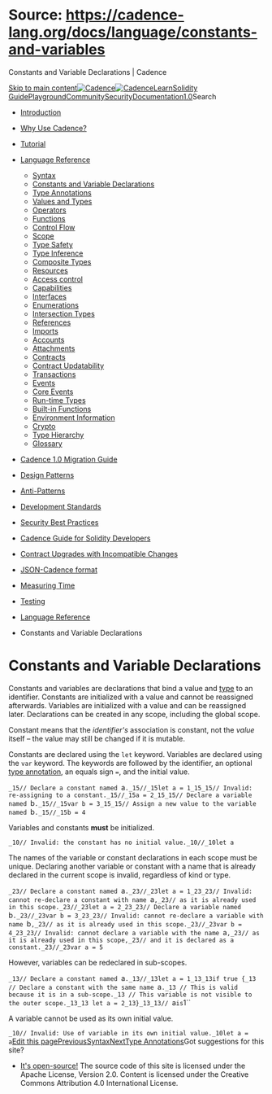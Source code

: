 # Source: https://cadence-lang.org/docs/language/constants-and-variables




Constants and Variable Declarations | Cadence




[Skip to main content](#__docusaurus_skipToContent_fallback)[![Cadence](/img/logo.svg)![Cadence](/img/logo.svg)](/)[Learn](/learn)[Solidity Guide](/docs/solidity-to-cadence)[Playground](https://play.flow.com/)[Community](/community)[Security](https://flow.com/flow-responsible-disclosure/)[Documentation](/docs/)[1.0](/docs/)Search

* [Introduction](/docs/)
* [Why Use Cadence?](/docs/why)
* [Tutorial](/docs/tutorial/first-steps)
* [Language Reference](/docs/language/)
  + [Syntax](/docs/language/syntax)
  + [Constants and Variable Declarations](/docs/language/constants-and-variables)
  + [Type Annotations](/docs/language/type-annotations)
  + [Values and Types](/docs/language/values-and-types)
  + [Operators](/docs/language/operators)
  + [Functions](/docs/language/functions)
  + [Control Flow](/docs/language/control-flow)
  + [Scope](/docs/language/scope)
  + [Type Safety](/docs/language/type-safety)
  + [Type Inference](/docs/language/type-inference)
  + [Composite Types](/docs/language/composite-types)
  + [Resources](/docs/language/resources)
  + [Access control](/docs/language/access-control)
  + [Capabilities](/docs/language/capabilities)
  + [Interfaces](/docs/language/interfaces)
  + [Enumerations](/docs/language/enumerations)
  + [Intersection Types](/docs/language/intersection-types)
  + [References](/docs/language/references)
  + [Imports](/docs/language/imports)
  + [Accounts](/docs/language/accounts/)
  + [Attachments](/docs/language/attachments)
  + [Contracts](/docs/language/contracts)
  + [Contract Updatability](/docs/language/contract-updatability)
  + [Transactions](/docs/language/transactions)
  + [Events](/docs/language/events)
  + [Core Events](/docs/language/core-events)
  + [Run-time Types](/docs/language/run-time-types)
  + [Built-in Functions](/docs/language/built-in-functions)
  + [Environment Information](/docs/language/environment-information)
  + [Crypto](/docs/language/crypto)
  + [Type Hierarchy](/docs/language/type-hierarchy)
  + [Glossary](/docs/language/glossary)
* [Cadence 1.0 Migration Guide](/docs/cadence-migration-guide/)
* [Design Patterns](/docs/design-patterns)
* [Anti-Patterns](/docs/anti-patterns)
* [Development Standards](/docs/project-development-tips)
* [Security Best Practices](/docs/security-best-practices)
* [Cadence Guide for Solidity Developers](/docs/solidity-to-cadence)
* [Contract Upgrades with Incompatible Changes](/docs/contract-upgrades)
* [JSON-Cadence format](/docs/json-cadence-spec)
* [Measuring Time](/docs/measuring-time)
* [Testing](/docs/testing-framework)


* [Language Reference](/docs/language/)
* Constants and Variable Declarations
# Constants and Variable Declarations

Constants and variables are declarations that bind
a value and [type](/docs/language/type-safety) to an identifier.
Constants are initialized with a value and cannot be reassigned afterwards.
Variables are initialized with a value and can be reassigned later.
Declarations can be created in any scope, including the global scope.

Constant means that the *identifier's* association is constant,
not the *value* itself –
the value may still be changed if it is mutable.

Constants are declared using the `let` keyword. Variables are declared
using the `var` keyword.
The keywords are followed by the identifier,
an optional [type annotation](/docs/language/type-annotations), an equals sign `=`,
and the initial value.

 `_15// Declare a constant named `a`._15//_15let a = 1_15_15// Invalid: re-assigning to a constant._15//_15a = 2_15_15// Declare a variable named `b`._15//_15var b = 3_15_15// Assign a new value to the variable named `b`._15//_15b = 4`

Variables and constants **must** be initialized.

 `_10// Invalid: the constant has no initial value._10//_10let a`

The names of the variable or constant
declarations in each scope must be unique.
Declaring another variable or constant with a name that is already
declared in the current scope is invalid, regardless of kind or type.

 `_23// Declare a constant named `a`._23//_23let a = 1_23_23// Invalid: cannot re-declare a constant with name `a`,_23// as it is already used in this scope._23//_23let a = 2_23_23// Declare a variable named `b`._23//_23var b = 3_23_23// Invalid: cannot re-declare a variable with name `b`,_23// as it is already used in this scope._23//_23var b = 4_23_23// Invalid: cannot declare a variable with the name `a`,_23// as it is already used in this scope,_23// and it is declared as a constant._23//_23var a = 5`

However, variables can be redeclared in sub-scopes.

 `_13// Declare a constant named `a`._13//_13let a = 1_13_13if true {_13 // Declare a constant with the same name `a`._13 // This is valid because it is in a sub-scope._13 // This variable is not visible to the outer scope._13_13 let a = 2_13}_13_13// `a` is `1``

A variable cannot be used as its own initial value.

 `_10// Invalid: Use of variable in its own initial value._10let a = a`[Edit this page](https://github.com/onflow/cadence-lang.org/tree/main/docs/language/constants-and-variables.md)[PreviousSyntax](/docs/language/syntax)[NextType Annotations](/docs/language/type-annotations)Got suggestions for this site? 

* [It's open-source!](https://github.com/onflow/cadence-lang.org)
The source code of this site is licensed under the Apache License, Version 2.0.
Content is licensed under the Creative Commons Attribution 4.0 International License.

